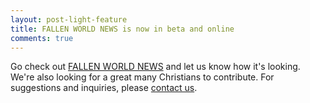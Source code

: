 ```yaml
---
layout: post-light-feature
title: FALLEN WORLD NEWS is now in beta and online
comments: true
---
```


Go check out [FALLEN WORLD NEWS](http://fallenworldnews.com) and let us know how it's looking.  We're also looking for a great many Christians to contribute.  For suggestions and inquiries, please [contact us](/contact/).
